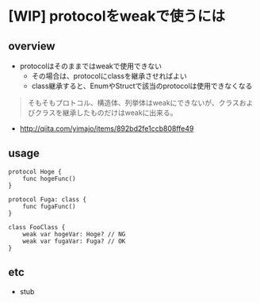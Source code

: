 # [WIP] protocolをweakで使うには

## overview

- protocolはそのままではweakで使用できない
	- その場合は、protocolにclassを継承させればよい
	- class継承すると、EnumやStructで該当のprotocolは使用できなくなる
	
> そもそもプロトコル、構造体、列挙体はweakにできないが、クラスおよびクラスを継承したものだけはweakに出来る。

- http://qiita.com/yimajo/items/892bd2fe1ccb808ffe49

## usage

```
protocol Hoge {
    func hogeFunc()
}

protocol Fuga: class {
    func fugaFunc()
}

class FooClass {
    weak var hogeVar: Hoge? // NG
    weak var fugaVar: Fuga? // OK
}
```


## etc

- stub